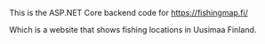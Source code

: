 This is the ASP.NET Core backend code for https://fishingmap.fi/

Which is a website that shows fishing locations in Uusimaa Finland.
